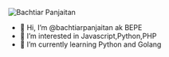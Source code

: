 ![Bachtiar Panjaitan](https://api.bataxdev.com/bachtiarpanjaitan-min.jpg)

- 👋 Hi, I’m @bachtiarpanjaitan ak BEPE
- 👀 I’m interested in Javascript,Python,PHP
- 🌱 I’m currently learning Python and Golang

<!---
bachtiarpanjaitan/bachtiarpanjaitan is a ✨ special ✨ repository because its `README.md` (this file) appears on your GitHub profile.
You can click the Preview link to take a look at your changes.
--->
